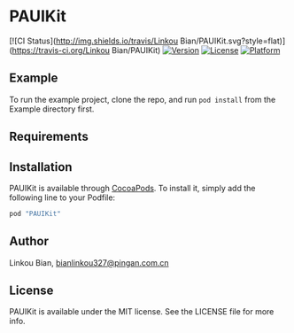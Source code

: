 # PAUIKit

[![CI Status](http://img.shields.io/travis/Linkou Bian/PAUIKit.svg?style=flat)](https://travis-ci.org/Linkou Bian/PAUIKit)
[![Version](https://img.shields.io/cocoapods/v/PAUIKit.svg?style=flat)](http://cocoapods.org/pods/PAUIKit)
[![License](https://img.shields.io/cocoapods/l/PAUIKit.svg?style=flat)](http://cocoapods.org/pods/PAUIKit)
[![Platform](https://img.shields.io/cocoapods/p/PAUIKit.svg?style=flat)](http://cocoapods.org/pods/PAUIKit)

## Example

To run the example project, clone the repo, and run `pod install` from the Example directory first.

## Requirements

## Installation

PAUIKit is available through [CocoaPods](http://cocoapods.org). To install
it, simply add the following line to your Podfile:

```ruby
pod "PAUIKit"
```

## Author

Linkou Bian, bianlinkou327@pingan.com.cn

## License

PAUIKit is available under the MIT license. See the LICENSE file for more info.
